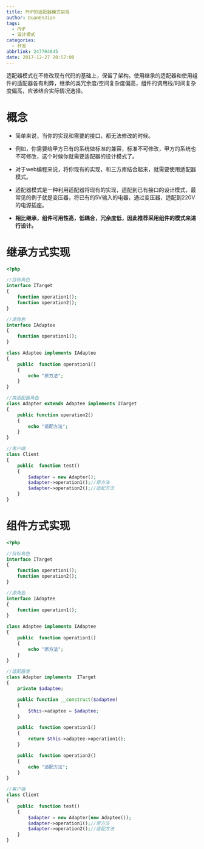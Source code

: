 ```yaml
---
title: PHP的适配器模式实现
author: DuanEnJian
tags:
  - PHP
  - 设计模式
categories:
  - 开发
abbrlink: 247704845
date: 2017-12-27 20:57:00
---
```

适配器模式在不修改现有代码的基础上，保留了架构。使用继承的适配器和使用组件的适配器各有利弊，继承的类冗余度/空间复杂度偏高，组件的调用栈/时间复杂度偏高，应该结合实际情况选择。

<!-- more -->
# 概念
- 简单来说，当你的实现和需要的接口，都无法修改的时候。

- 例如，你需要给甲方已有的系统做标准的兼容，标准不可修改，甲方的系统也不可修改，这个时候你就需要适配器的设计模式了。

- 对于web编程来说，将你现有的实现，和三方库结合起来，就需要使用适配器模式。

- 适配器模式是一种利用适配器将现有的实现，适配到已有接口的设计模式，最常见的例子就是变压器，将已有的5V输入的电器，通过变压器，适配到220V的电源插座。

- **相比继承，组件可用性高，低耦合，冗余度低，因此推荐采用组件的模式来进行设计。**

# 继承方式实现
```php
<?php

//目标角色
interface ITarget
{
    function operation1();
    function operation2();
}

//源角色
interface IAdaptee
{
    function operation1();
}

class Adaptee implements IAdaptee
{
    public  function operation1()
    {
        echo "原方法";
    }
}

//类适配器角色
class Adapter extends Adaptee implements ITarget
{
    public function operation2()
    {
        echo "适配方法";
    }
}

//客户端
class Client
{
    public  function test()
    {
        $adapter = new Adapter();
        $adapter->operation1();//原方法
        $adapter->operation2();//适配方法
    }
}
```
# 组件方式实现
```php
<?php

//目标角色
interface ITarget
{
    function operation1();
    function operation2();
}

//源角色
interface IAdaptee
{
    function operation1();
}

class Adaptee implements IAdaptee
{
    public  function operation1()
    {
        echo "原方法";
    }
}

//适配器类
class Adapter implements  ITarget
{
    private $adaptee;

    public function __construct($adaptee)
    {
        $this->adaptee = $adaptee;
    }

    public  function operation1()
    {
        return $this->adaptee->operation1();
    }

    public  function operation2()
    {
        echo "适配方法";
    }
}

//客户端
class Client
{
    public  function test()
    {
        $adapter = new Adapter(new Adaptee());
        $adapter->operation1();//原方法
        $adapter->operation2();//适配方法
    }
}
```